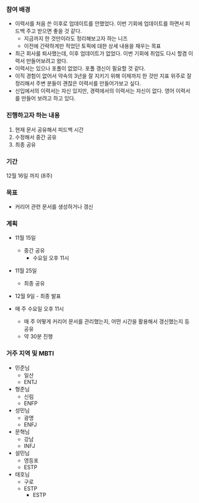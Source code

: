### 참여 배경
- 이력서를 처음 쓴 이후로 업데이트를 안했었다. 이번 기회에 업데이트를 하면서 피드백 주고 받으면 좋을 것 같다.
    - 지금까지 한 것만이라도 정리해보고자 하는 니즈
    - 이전에 간략하게만 적었던 토픽에 대한 상세 내용을 채우는 목표
- 최근 회사를 퇴사했는데, 이후 업데이트가 없었다. 이번 기회에 취업도 다시 할겸 이력서 만들어보려고 왔다.
- 이력서는 있으나 포폴이 없었다. 포폴 갱신이 필요할 것 같다.
- 이직 경험이 없어서 약속의 3년을 잘 지키기 위해 이제까지 한 것만 지표 위주로 잘 정리해서 주변 분들이 괜찮은 이력서를 만들어가보고 싶다.
- 신입에서의 이력서는 자신 있지만, 경력에서의 이력서는 자신이 없다. 영어 이력서를 만들어 보려고 하고 있다.

### 진행하고자 하는 내용
1. 현재 문서 공유해서 피드백 시간
2. 수정해서 중간 공유
3. 최종 공유

### 기간

12월 16일 까지 (8주)

### 목표
- 커리어 관련 문서를 생성하거나 갱신

### 계획

- 11월 15일
    - 중간 공유
        - 수요일 오후 11시
- 11월 25일
    - 최종 공유

- 12월 9일 - 최종 발표

- 매 주 수요일 오후 11시
    - 매 주 어떻게 커리어 문서를 관리했는지, 어떤 시간을 활용해서 갱신했는지 등 공유
    - 약 30분 진행

### 거주 지역 및 MBTI

- 민준님
  - 일산
  - ENTJ
- 형준님
  - 신림
  - ENFP
- 성민님
  - 광명
  - ENFJ
- 문혁님
  - 강남
  - INFJ
- 설민님
  - 영등포
  - ESTP
- 태호님
  - 구로
  - ESTP
    - ESTP
